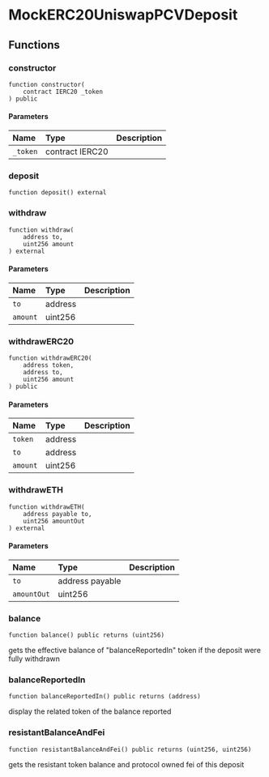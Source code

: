 # MockERC20UniswapPCVDeposit

## Functions

### constructor

```solidity
function constructor(
    contract IERC20 _token
) public
```

#### Parameters

| Name | Type | Description |
| :--- | :--- | :---------- |
| `_token` | contract IERC20 |  |

### deposit

```solidity
function deposit() external
```

### withdraw

```solidity
function withdraw(
    address to,
    uint256 amount
) external
```

#### Parameters

| Name | Type | Description |
| :--- | :--- | :---------- |
| `to` | address |  |
| `amount` | uint256 |  |

### withdrawERC20

```solidity
function withdrawERC20(
    address token,
    address to,
    uint256 amount
) public
```

#### Parameters

| Name | Type | Description |
| :--- | :--- | :---------- |
| `token` | address |  |
| `to` | address |  |
| `amount` | uint256 |  |

### withdrawETH

```solidity
function withdrawETH(
    address payable to,
    uint256 amountOut
) external
```

#### Parameters

| Name | Type | Description |
| :--- | :--- | :---------- |
| `to` | address payable |  |
| `amountOut` | uint256 |  |

### balance

```solidity
function balance() public returns (uint256)
```

gets the effective balance of "balanceReportedIn" token if the deposit were fully withdrawn

### balanceReportedIn

```solidity
function balanceReportedIn() public returns (address)
```

display the related token of the balance reported

### resistantBalanceAndFei

```solidity
function resistantBalanceAndFei() public returns (uint256, uint256)
```

gets the resistant token balance and protocol owned fei of this deposit

